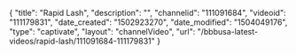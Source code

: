 {
    "title": "Rapid Lash",
    "description": "",
    "channelid": "111091684",
    "videoid": "111179831",
    "date_created": "1502923270",
    "date_modified": "1504049176",
    "type": "captivate",
    "layout": "channelVideo",
    "url": "\/bbbusa-latest-videos\/rapid-lash\/111091684-111179831"
}